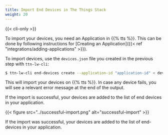 ```yaml
---
title: Import End Devices in The Things Stack
weight: 20
---
```


{{< cli-only >}}

To import your devices, you need an Application in {{% tts %}}. This can be done by following instructions for [Creating an Application]({{< ref "integrations/adding-applications" >}}).

To import devices, use the `devices.json` file you created in the previous step with `ttn-lw-cli`:

```bash
$ ttn-lw-cli end-devices create --application-id "application-id" < devices.json
```

This will import your devices on {{% tts %}}. In case any device fails, you will see a relevant error message at the end of the output.

If the import is successful, your devices are added to the list of end devices in your application.

{{< figure src="../successful-import.png" alt="successful-import" >}}

If the import was successful, your devices are added to the list of end-devices in your application.